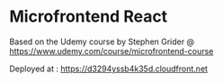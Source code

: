 # Microfrontend React

Based on the Udemy course by Stephen Grider @ 
https://www.udemy.com/course/microfrontend-course

Deployed at : https://d3294yssb4k35d.cloudfront.net